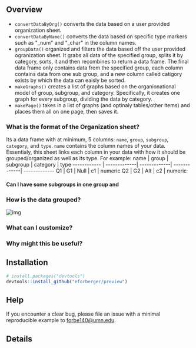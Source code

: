 ## Overview

- `convertDataByOrg()` converts the data based on a user provided organization sheet.
- `convertDataByName()` converts the data based on specific type markers such as "_num" and "_char" in the column names.
- `groupData()` organized and filters the data based off the user provided ogranization sheet. It grabs all data of the specified group, splits it by category, sorts, it and then recombines to return a data frame. The final data frame only contains data from the specified group, each column contains data from one sub group, and a new column called catigory exists by which the data can eaisly be sorted.
- `makeGraphs()` creates a list of graphs based on the organionational model of group, subgroup, and category. Specifically, it creates one graph for every subgroup, dividing the data by category. 
- `makePage()` takes in a list of graphs (and optinaly tables/other items) and places them all on one page, then saves it.

### What is the format of the Organization sheet?
Its a data frame with at minimum, 5 columns: `name`, `group`, `subgroup`, `category`, and `type`. `name` contains the column names of your data. Essentialy, this sheet links each column in your data with how it should be grouped/organized as well as its type.
For example:
name | group | subgroup | category | type
------------ | -------------| -------------| -------------| -------------
Q1 | G1 | Null | c1 | numeric
Q2 | G2 | Alt | c2 | numeric

#### Can I have some subgroups in one group and 

### How is the data grouped?
![img](https://github.com/Eforberger/preview/misc/grouping_overview.png)

### What can I customize?

### Why might this be useful?

## Installation
``` r
# install.packages("devtools")
devtools::install_github("eforberger/preview")
```
## Help
If you encounter a clear bug, please file an issue with a minimal
reproducible example to forbe140@umn.edu.

## Details



